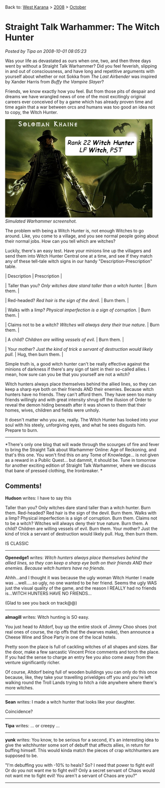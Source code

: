 Back to: [West Karana](/posts/westkarana.md) > [2008](/posts/2008/westkarana.md) > [October](./westkarana.md)
# Straight Talk Warhammer: The Witch Hunter

*Posted by Tipa on 2008-10-01 08:05:23*

Was your life as devastated as ours when one, two, and then three days went by without a Straight Talk Warhammer? Did you feel feverish, slipping in and out of consciousness, and have long and repetitive arguments with yourself about whether or not Sokka from *The Last Airbender* was inspired by Xander Harris from *Buffy the Vampire Slayer*?

Friends, we know exactly how you feel. But from those pits of despair and dreams we have wrangled news of one of the most excitingly original careers ever conceived of by a game which has already proven time and time again that a war between orcs and humans was too good an idea not to copy, the Witch Hunter.

![](../../../uploads/2008/10/witchhunter.jpg "witchhunter")  
*Simulated Warhammer screenshot.*

The problem with being a Witch Hunter is, not enough Witches to go around. Like, you come to a village, and you see normal people going about their normal jobs. How can you tell which are witches?

Luckily, there's an easy test. Have your minions line up the villagers and send them into Witch Hunter Central one at a time, and see if they match any of these tell-tale witch signs in our handy "Description-Prescription" table.





| Description | Prescription |

| Taller than you? *Only witches dare stand taller than a witch hunter.* | Burn them. |

| Red-headed? *Red hair is the sign of the devil.* | Burn them. |

| Walks with a limp? *Physical imperfection is a sign of corruption.* | Burn them. |

| Claims not to be a witch? *Witches will always deny their true nature.* | Burn them. |

| A child? *Children are willing vessels of evil.* | Burn them. |

| Your mother? *Just the kind of trick a servant of destruction would likely pull.* | Hug, then burn them. |





Simple truth is, a good witch hunter can't be really effective against the minions of darkness if there's any sign of taint in their so-called allies. I mean, how sure can you be that you yourself are not a witch?

Witch hunters always place themselves behind the allied lines, so they can keep a sharp eye both on their friends AND their enemies. Because witch hunters have no friends. They can't afford them. They have seen too many friends willingly and with great intensity shrug off the illusion of Order to reveal the demon hiding beneath after it was shown to them that their homes, wives, children and fields were unholy.

It doesn't matter who you are, really. The Witch Hunter has looked into your soul with his steely, unforgiving eyes, and what he sees disgusts him. Prepare to burn.

---

*There's only one blog that will wade through the scourges of fire and fever to bring the Straight Talk about Warhammer Online: Age of Reckoning, and that's this one. You won't find this on any Tome of Knowledge... is not given as a reward in a Public Quest... but dammit, it should be. Tune in tomorrow for another exciting edition of Straight Talk Warhammer, where we discuss that bane of pressed clothing, the Ironbreaker.
*
## Comments!

**Hudson** writes: I have to say this 

Taller than you? Only witches dare stand taller than a witch hunter. Burn them. 
Red-headed? Red hair is the sign of the devil. Burn them. 
Walks with a limp? Physical imperfection is a sign of corruption. Burn them. 
Claims not to be a witch? Witches will always deny their true nature. Burn them. 
A child? Children are willing vessels of evil. Burn them. 
Your mother? Just the kind of trick a servant of destruction would likely pull. Hug, then burn them. 

IS CLASSIC

---

**Openedge1** writes: *Witch hunters always place themselves behind the allied lines, so they can keep a sharp eye both on their friends AND their enemies. Because witch hunters have no friends.*

Ahhh...and I thought it was because the ugly woman Witch Hunter I made was ...well.....so ugly, no one wanted to be her friend.
Seems the ugly WAS just the visual quality of the game, and the reason I REALLY had no friends is...WITCH HUNTERS HAVE NO FRIENDS...

(Glad to see you back on track@@)

---

**almagill** writes: Witch hunting is SO easy.

You just head to Altdorf, buy up the entire stock of Jimmy Choo shoes (not real ones of course, the rip offs that the dwarves make), then announce a Cheese Wine and Shoe Party in one of the local hotels.

Pretty soon the place is full of cackling witches of all shapes and sizes. Bar the door, make a few sarcastic Vincent Price comments and torch the place. If you had the sense to charge an entry fee you also come away from the venture significantly richer.

Of course, Altdorf being full of wooden buildings you can only do this once because, like, they take your travelling priveldges off you and you're left walking round the Troll Lands trying to hitch a ride anywhere where there's more witches.

---

**Sean** writes: I made a witch hunter that looks like your daughter. 

Coincidence?

---

**Tipa** writes: ... or creepy ...

---

**yunk** writes: You know, to be serious for a second, it's an interesting idea to give the witchhunter some sort of debuff that affects allies, in return for buffing himself. This would kinda match the pieces of crap witchhunters are supposed to be.

"I'm debuffing you with -10% to heals? So? I need that power to fight evil! Or do you not want me to fight evil? Only a secret servant of Chaos would not want me to fight evil! You aren't a servant of Chaos are you?"

---

